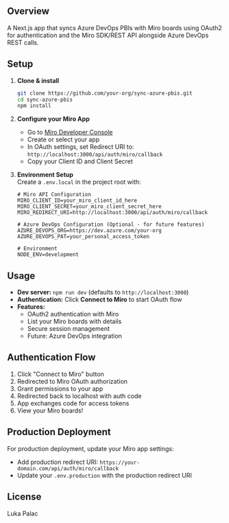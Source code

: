 ## Overview

A Next.js app that syncs Azure DevOps PBIs with Miro boards using OAuth2 for authentication and the Miro SDK/REST API alongside Azure DevOps REST calls.

## Setup

1. **Clone & install**

   ```bash
   git clone https://github.com/your‑org/sync-azure-pbis.git
   cd sync-azure-pbis
   npm install
   ```

2. **Configure your Miro App**

   - Go to [Miro Developer Console](https://developers.miro.com/)
   - Create or select your app
   - In OAuth settings, set Redirect URI to: `http://localhost:3000/api/auth/miro/callback`
   - Copy your Client ID and Client Secret

3. **Environment Setup**  
   Create a `.env.local` in the project root with:

   ```env
   # Miro API Configuration
   MIRO_CLIENT_ID=your_miro_client_id_here
   MIRO_CLIENT_SECRET=your_miro_client_secret_here
   MIRO_REDIRECT_URI=http://localhost:3000/api/auth/miro/callback

   # Azure DevOps Configuration (Optional - for future features)
   AZURE_DEVOPS_ORG=https://dev.azure.com/your-org
   AZURE_DEVOPS_PAT=your_personal_access_token

   # Environment
   NODE_ENV=development
   ```

## Usage

- **Dev server:** `npm run dev` (defaults to `http://localhost:3000`)
- **Authentication:** Click **Connect to Miro** to start OAuth flow
- **Features:**
  - OAuth2 authentication with Miro
  - List your Miro boards with details
  - Secure session management
  - Future: Azure DevOps integration

## Authentication Flow

1. Click "Connect to Miro" button
2. Redirected to Miro OAuth authorization
3. Grant permissions to your app
4. Redirected back to localhost with auth code
5. App exchanges code for access tokens
6. View your Miro boards!

## Production Deployment

For production deployment, update your Miro app settings:

- Add production redirect URI: `https://your-domain.com/api/auth/miro/callback`
- Update your `.env.production` with the production redirect URI

## License

Luka Palac
